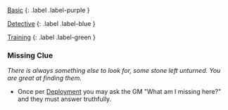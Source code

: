 
[Basic](Game/Progress#Basic)
{: .label .label-purple }

[Detective](Game/Detective)
{: .label .label-blue }

[Training](Game/Progress#Training)
{: .label .label-green }
### Missing Clue
*There is always something else to look for, some stone left unturned. You are great at finding them.*
* Once per [Deployment](Game/Deployment) you may ask the GM "What am I missing here?" and they must answer truthfully.
